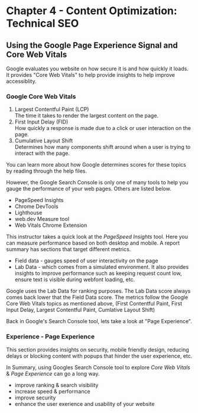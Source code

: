 # Chapter 4 - Content Optimization: Technical SEO
## Using the Google Page Experience Signal and Core Web Vitals

Google evaluates you website on how secure it is and how quickly it loads. It provides "Core Web Vitals" to help provide insights to help improve accessiblity.

### Google Core Web Vitals
1. Largest Contentful Paint (LCP)<br>
   The time it takes to render the largest content on the page.
2. First Input Delay (FID)<br>
   How quickly a response is made due to a click or user interaction on the page.
3. Cumulative Layout Shift<br>
   Determines how many components shift around when a user is trying to interact with the page.

You can learn more about how Google determines scores for these topics by reading through the help files.

However, the Google Search Console is only one of many tools to help you gauge the performance of your web pages. Others are listed below.
- PageSpeed Insights
- Chrome DevTools
- Lighthouse
- web.dev Measure tool
- Web Vitals Chrome Extension

This instructor takes a quick look at the *PageSpeed Insights* tool. Here you can measure performance based on both desktop and mobile. A report summary has sections that target different metrics.
- Field data - gauges speed of user interactivity on the page
- Lab Data - which comes from a simulated environment. It also provides insights to improve performance such as keeping request count low, ensure text is visible during webfont loading, etc.

Google uses the Lab Data for ranking purposes. The Lab Data score always comes back lower that the Field Data score. The metrics follow the Google Core Web Vitals topics as mentioned above, (First Contentful Paint, First Input Delay, Largest Contentful Paint, Cumlative Layout Shift)

Back in Google's Search Console tool, lets take a look at "Page Experience".
### Experience - Page Experience
This section provides insights on security, mobile friendly design, reducing delays or blocking content with popups that hinder the user experience, etc.

In Summary, using Googles Search Console tool to explore *Core Web Vitals* & *Page Experience* can go a long way.
- improve ranking & search visibility
- increase speed & performance
- improve security
- enhance the user exerience and usability of your website
